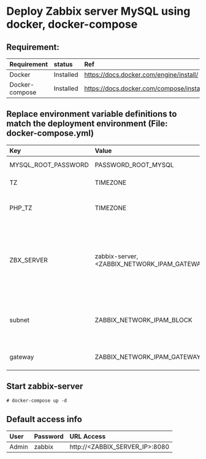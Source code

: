 # Deploy Zabbix server MySQL using docker, docker-compose

## Requirement:
| Requirement | status | Ref | 
| :--- | :--- | :--- |
| Docker | Installed | https://docs.docker.com/engine/install/ | 
| Docker-compose | Installed | https://docs.docker.com/compose/install/standalone/ |

## Replace environment variable definitions to match the deployment environment (File: docker-compose.yml)
| Key | Value | Describe | Example |
| :--- | :--- | :--- | :--- |
| MYSQL_ROOT_PASSWORD | PASSWORD_ROOT_MYSQL | Password Root Mysql | MYSQL_ROOT_PASSWORD: "mypassword" |
| TZ | TIMEZONE | Local timezone | TZ: "Asia/Ho_Chi_Minh" |
| PHP_TZ | TIMEZONE | PHP Local timezone <=> Local timezone | PHP_TZ: "Asia/Ho_Chi_Minh" |
| ZBX_SERVER | zabbix-server,<ZABBIX_NETWORK_IPAM_GATEWAY> | Declare zabbix server for zabbix-agent (include bridge gateway IP address) | ZBX_SERVER: "zabbix-server,192.168.10.1" |
| subnet | ZABBIX_NETWORK_IPAM_BLOCK | Network block allocate IP using for Zabbix and Dependency | subnet: "192.168.10.0/24" |
| gateway | ZABBIX_NETWORK_IPAM_GATEWAY | Bridge gateway IP address | gateway: "192.168.10.1" |


## Start zabbix-server
```
# docker-compose up -d
```

## Default access info
| User | Password | URL Access |
| :--- | :--- | :--- |
| Admin | zabbix | http://<ZABBIX_SERVER_IP>:8080 |
